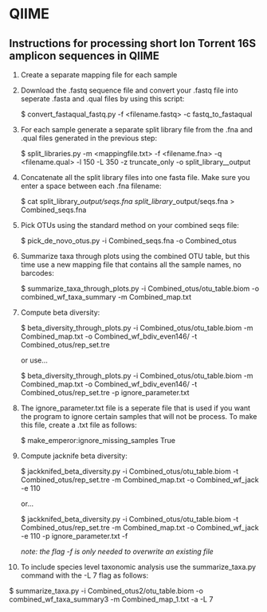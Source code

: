 # QIIME
## Instructions for processing short Ion Torrent 16S amplicon sequences in QIIME

1. Create a separate mapping file for each sample

2. Download the .fastq sequence file and convert your .fastq file into seperate .fasta and .qual files by using this script:

   $ convert_fastaqual_fastq.py -f <filename.fastq> -c fastq_to_fastaqual

3. For each sample generate a separate split library file from the .fna and .qual files generated in the previous step:

   $ split_libraries.py -m <mappingfile.txt> -f <filename.fna> -q <filename.qual> -l 150 -L 350 -z truncate_only -o split_library_<filename>_output

4. Concatenate all the split library files into one fasta file.  Make sure you enter a space between each .fna filename:

   $ cat split_library_<filename>_output/seqs.fna split_library_<filename2>_output/seqs.fna > Combined_seqs.fna

5. Pick OTUs using the standard method on your combined seqs file:

   $ pick_de_novo_otus.py -i Combined_seqs.fna -o Combined_otus

6. Summarize taxa through plots using the combined OTU table, but this time use a new mapping file that contains all the sample names, no barcodes:

   $ summarize_taxa_through_plots.py -i Combined_otus/otu_table.biom -o combined_wf_taxa_summary -m Combined_map.txt

7. Compute beta diversity:

   $ beta_diversity_through_plots.py -i Combined_otus/otu_table.biom -m Combined_map.txt -o Combined_wf_bdiv_even146/ -t Combined_otus/rep_set.tre 

   or use...

   $ beta_diversity_through_plots.py -i Combined_otus/otu_table.biom -m Combined_map.txt -o Combined_wf_bdiv_even146/ -t Combined_otus/rep_set.tre -p ignore_parameter.txt

8. The ignore_parameter.txt file is a seperate file that is used if you want the program to ignore certain samples that will not be process. To make this file, create a .txt file as follows:

   $ make_emperor:ignore_missing_samples True

9. Compute jacknife beta diversity:

   $ jackknifed_beta_diversity.py -i Combined_otus/otu_table.biom -t Combined_otus/rep_set.tre -m Combined_map.txt -o Combined_wf_jack -e 110 

   or...

   $ jackknifed_beta_diversity.py -i Combined_otus/otu_table.biom -t Combined_otus/rep_set.tre -m Combined_map.txt -o Combined_wf_jack -e 110 -p ignore_parameter.txt -f

   _note: the flag -f is only needed to overwrite an existing file_

10. To include species level taxonomic analysis use the summarize_taxa.py command with the -L 7 flag as follows:

   $ summarize_taxa.py -i Combined_otus2/otu_table.biom -o combined_wf_taxa_summary3 -m Combined_map_1.txt -a -L 7

